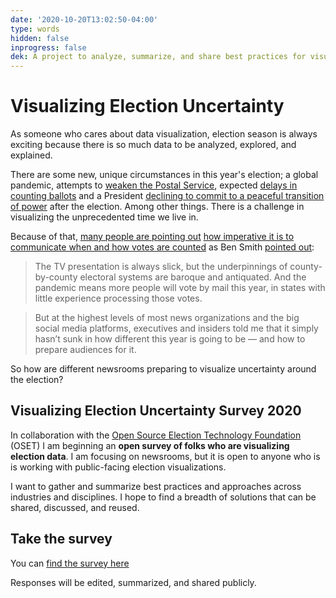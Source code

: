 ```yaml
---
date: '2020-10-20T13:02:50-04:00'
type: words
hidden: false
inprogress: false
dek: A project to analyze, summarize, and share best practices for visualizing an unprecedented election
---
```


# Visualizing Election Uncertainty
As someone who cares about data visualization, election season is always exciting because there is so much data to be analyzed, explored, and explained.

There are some new, unique circumstances in this year's election; a global pandemic, attempts to [weaken the Postal Service](https://www.theatlantic.com/ideas/archive/2020/08/the-wreck-is-in-the-mail/615172/), expected [delays in counting ballots](https://www.pewtrusts.org/en/research-and-analysis/blogs/stateline/2020/08/28/fearing-delays-and-chaos-swing-states-weigh-early-counting-of-mail-in-ballots) and a President [declining to commit to a peaceful transition of power](https://www.politico.com/news/2020/09/23/trump-peaceful-transition-of-power-420791) after the election. Among other things. There is a challenge in visualizing the unprecedented time we live in.

Because of that, [many people are pointing out](https://www.nytimes.com/2020/08/02/business/media/election-coverage.html) [how imperative it is to communicate when and how votes are counted](https://twitter.com/Redistrict/status/1315883763088453632?s=20) as Ben Smith [pointed out](https://www.nytimes.com/2020/08/02/business/media/election-coverage.html):
> The TV presentation is always slick, but the underpinnings of county-by-county electoral systems are baroque and antiquated. And the pandemic means more people will vote by mail this year, in states with little experience processing those votes.

> But at the highest levels of most news organizations and the big social media platforms, executives and insiders told me that it simply hasn’t sunk in how different this year is going to be — and how to prepare audiences for it.

So how are different newsrooms preparing to visualize uncertainty around the election?

## Visualizing Election Uncertainty Survey 2020
In collaboration with the [Open Source Election Technology Foundation](https://www.osetfoundation.org) (OSET) I am beginning an **open survey of folks who are visualizing election data**. I am focusing on newsrooms, but it is open to anyone who is is working with public-facing election visualizations.

I want to gather and summarize best practices and approaches across industries and disciplines. I hope to find a breadth of solutions that can be shared, discussed, and reused. 

## Take the survey
You can [find the survey here](https://forms.gle/f3cE2BQCnvnCuFgj6)

Responses will be edited, summarized, and shared publicly. 

